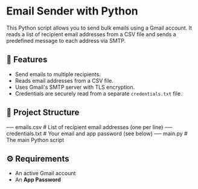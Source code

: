 
# Email Sender with Python

This Python script allows you to send bulk emails using a Gmail account. It reads a list of recipient email addresses from a CSV file and sends a predefined message to each address via SMTP.

## 📌 Features

- Send emails to multiple recipients.
- Reads email addresses from a CSV file.
- Uses Gmail's SMTP server with TLS encryption.
- Credentials are securely read from a separate `credentials.txt` file.

## 📂 Project Structure

── emails.csv # List of recipient email addresses (one per line)
── credentials.txt # Your email and app password (see below)
── main.py # The main Python script

## ⚙️ Requirements

- An active Gmail account
- An **App Password** 



